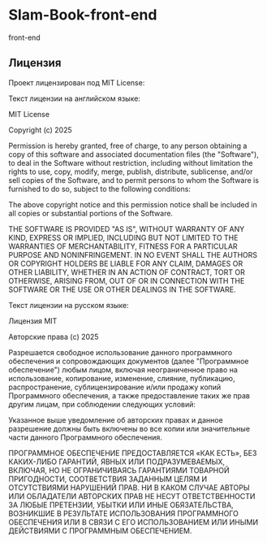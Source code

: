 # Slam-Book-front-end
front-end

## Лицензия

Проект лицензирован под MIT License:

Текст лицензии на английском языке:

MIT License

Copyright (c) 2025

Permission is hereby granted, free of charge, to any person obtaining a copy
of this software and associated documentation files (the "Software"), to deal
in the Software without restriction, including without limitation the rights
to use, copy, modify, merge, publish, distribute, sublicense, and/or sell
copies of the Software, and to permit persons to whom the Software is
furnished to do so, subject to the following conditions:

The above copyright notice and this permission notice shall be included in all
copies or substantial portions of the Software.

THE SOFTWARE IS PROVIDED "AS IS", WITHOUT WARRANTY OF ANY KIND, EXPRESS OR
IMPLIED, INCLUDING BUT NOT LIMITED TO THE WARRANTIES OF MERCHANTABILITY,
FITNESS FOR A PARTICULAR PURPOSE AND NONINFRINGEMENT. IN NO EVENT SHALL THE
AUTHORS OR COPYRIGHT HOLDERS BE LIABLE FOR ANY CLAIM, DAMAGES OR OTHER
LIABILITY, WHETHER IN AN ACTION OF CONTRACT, TORT OR OTHERWISE, ARISING FROM,
OUT OF OR IN CONNECTION WITH THE SOFTWARE OR THE USE OR OTHER DEALINGS IN THE
SOFTWARE.

Текст лицензии на русском языке:

Лицензия MIT

Авторские права (c) 2025

Разрешается свободное использование данного программного обеспечения и
сопровождающих документов (далее "Программное обеспечение") любым лицом,
включая неограниченное право на использование, копирование, изменение,
слияние, публикацию, распространение, сублицензирование и/или продажу
копий Программного обеспечения, а также предоставление таких же прав
другим лицам, при соблюдении следующих условий:

Указанное выше уведомление об авторских правах и данное разрешение должны
быть включены во все копии или значительные части данного Программного
обеспечения.

ПРОГРАММНОЕ ОБЕСПЕЧЕНИЕ ПРЕДОСТАВЛЯЕТСЯ «КАК ЕСТЬ», БЕЗ КАКИХ-ЛИБО
ГАРАНТИЙ, ЯВНЫХ ИЛИ ПОДРАЗУМЕВАЕМЫХ, ВКЛЮЧАЯ, НО НЕ ОГРАНИЧИВАЯСЬ
ГАРАНТИЯМИ ТОВАРНОЙ ПРИГОДНОСТИ, СООТВЕТСТВИЯ ЗАДАННЫМ ЦЕЛЯМ И
ОТСУТСТВИЯМИ НАРУШЕНИЙ ПРАВ. НИ В КАКОМ СЛУЧАЕ АВТОРЫ ИЛИ
ОБЛАДАТЕЛИ АВТОРСКИХ ПРАВ НЕ НЕСУТ ОТВЕТСТВЕННОСТИ ЗА ЛЮБЫЕ
ПРЕТЕНЗИИ, УБЫТКИ ИЛИ ИНЫЕ ОБЯЗАТЕЛЬСТВА, ВОЗНИКШИЕ В РЕЗУЛЬТАТЕ
ИСПОЛЬЗОВАНИЯ ПРОГРАММНОГО ОБЕСПЕЧЕНИЯ ИЛИ В СВЯЗИ С ЕГО
ИСПОЛЬЗОВАНИЕМ ИЛИ ИНЫМИ ДЕЙСТВИЯМИ С ПРОГРАММНЫМ ОБЕСПЕЧЕНИЕМ.
